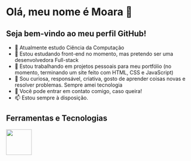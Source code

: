 # Olá, meu nome é Moara 👋
## Seja bem-vindo ao meu perfil GitHub!



- 🔭 Atualmente estudo Ciência da Computação
- 🌱 Estou estudando front-end no momento, mas pretendo ser uma desenvolvedora Full-stack
- 👯 Estou trabalhando em projetos pessoais para meu portfólio (no momento, terminando um site feito com HTML, CSS e JavaScript)
- 🤔 Sou curiosa, responsável, criativa, gosto de aprender coisas novas e resolver problemas. Sempre amei tecnologia
- 💬 Você pode entrar em contato comigo, caso queira!
- 📫 Estou sempre à disposição.

## Ferramentas e Tecnologias
<img src="https://cdn.jsdelivr.net/gh/devicons/devicon/icons/html5/html5-plain-wordmark.svg" width="70" height="70"/>
          
